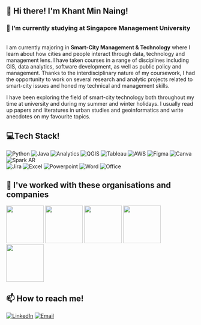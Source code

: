 ## 👋 Hi there! I'm Khant Min Naing!
### 🔭 I’m currently studying at Singapore Management University  <img src="https://user-images.githubusercontent.com/87215545/215293944-90a9cc0a-4e2a-42e7-adfd-a8a32a488999.png" width="16"/>

I am currently majoring in <strong>Smart-City Management & Technology</strong> where I learn about how cities and people interact through data, technology and management lens. I have taken courses in a range of disciplines including GIS, data analytics, software development, as well as public policy and management. Thanks to the interdisciplinary nature of my coursework, I had the opportunity to work on several research and analytic projects related to smart-city issues and honed my technical and management skills. 

I have been exploring the field of smart-city technology both throughout my time at university and during my summer and winter holidays. I usually read up papers and literatures in urban studies and geoinformatics and write anecdotes on my favourite topics.


## 💻Tech Stack! <img src = "https://media2.giphy.com/media/QssGEmpkyEOhBCb7e1/giphy.gif?cid=ecf05e47a0n3gi1bfqntqmob8g9aid1oyj2wr3ds3mg700bl&rid=giphy.gif" width = 16px> 
 ![Python](https://img.shields.io/badge/Python-14354C?style=for-the-badge&logo=python&logoColor=white) 
 ![Java](https://img.shields.io/badge/Java-5283a2.svg?style=for-the-badge&logo=oracle&logoColor=white) 
 ![Analytics](https://img.shields.io/badge/Google%20Analytics-E37400?style=for-the-badge&logo=google%20analytics&logoColor=white) 
 ![QGIS](https://img.shields.io/badge/QGIS-5c7828.svg?style=for-the-badge&logo=QGIS&logoColor=white) 
 ![Tableau](https://img.shields.io/badge/Tableau-E97627?style=for-the-badge&logo=Tableau&logoColor=white) 
 ![AWS](https://img.shields.io/badge/Amazon_AWS-FF9900?style=for-the-badge&logo=amazonaws&logoColor=white) 
 ![Figma](https://img.shields.io/badge/Figma-F24E1E?style=for-the-badge&logo=figma&logoColor=white) 
 ![Canva](https://img.shields.io/badge/Canva-%2300C4CC.svg?style=for-the-badge&logo=Canva&logoColor=white)
 ![Spark AR](https://img.shields.io/badge/Spark%20AR-FF5C83?style=for-the-badge&logo=SparkAR&logoColor=white)  
![Jira](https://img.shields.io/badge/Jira-0052CC?style=for-the-badge&logo=Jira&logoColor=white)
 ![Excel](https://img.shields.io/badge/Microsoft_Excel-217346?style=for-the-badge&logo=microsoft-excel&logoColor=white) 
 ![Powerpoint](https://img.shields.io/badge/Microsoft_PowerPoint-B7472A?style=for-the-badge&logo=microsoft-powerpoint&logoColor=white) 
 ![Word](https://img.shields.io/badge/Microsoft_Word-2B579A?style=for-the-badge&logo=microsoft-word&logoColor=white) 
 ![Office](https://img.shields.io/badge/Microsoft_Office-D83B01?style=for-the-badge&logo=microsoft-office&logoColor=white)     

## 🌱 I've worked with these organisations and companies 
<img src = "https://user-images.githubusercontent.com/87215545/215294033-c4280c43-40bd-4b36-803e-364462ebfd2b.png" width = "100"> <img src = "https://user-images.githubusercontent.com/87215545/215294129-b7a54cb8-32bf-48b6-b6c1-0c02465f086d.png" width = "100"> <img src = "https://user-images.githubusercontent.com/87215545/215294426-b1e2c2c2-9cd6-49c4-8868-d0e2c83c2aef.png" width = "100"> <img src = "https://user-images.githubusercontent.com/87215545/215294261-831f2517-a26b-496d-b14c-8c04e47c5327.png" width = "100"> <img src = "https://user-images.githubusercontent.com/87215545/215294326-f5e9c5b2-12cd-443e-a7c6-e2ee487d39c0.png " width = "100"> 

## 📫 How to reach me!
<a href="https://www.linkedin.com/in/khantminnaing" target="_blank"><img alt="LinkedIn" src="https://img.shields.io/badge/linkedin-%230077B5.svg?&style=for-the-badge&logo=linkedin&logoColor=white" /></a>
<a href="mailto:mnkhant.2020@smu.edu.sg?subject=Heyy%20Khant!" target="_blank"><img alt="Email" src="https://img.shields.io/badge/Gmail-C41E3A?style=for-the-badge&logo=gmail&logoColor=white" /></a>
<!--
**khantminnaing/khantminnaing** is a ✨ _special_ ✨ repository because its `README.md` (this file) appears on your GitHub profile.

Here are some ideas to get you started:

- 🔭 I’m currently working on ...
- 🌱 I’m currently learning ...
- 👯 I’m looking to collaborate on ...
- 🤔 I’m looking for help with ...
- 💬 Ask me about ...
- 📫 How to reach me: ...
- 😄 Pronouns: ...
- ⚡ Fun fact: ...

<p><a href="https://linkedin.com/in/khantminnaing">
<img src = "https://upload.wikimedia.org/wikipedia/commons/f/f8/LinkedIn_icon_circle.svg" width "50" height ="50"></a>
<a href="mailto:mnkhant.2020@smu.edu.sg?subject=Heyy%20Khant!">
<img src = "https://seeklogo.com/images/G/gmail-icon-logo-9ADB17D3F3-seeklogo.com.png" width "50" height ="50"></a></p>

-->
